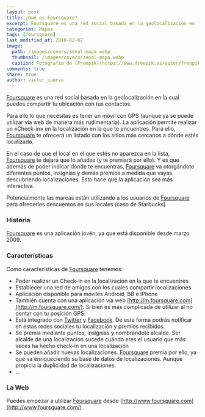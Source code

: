 ```yaml
---
layout: post
title: ¿Qué es Foursquare?
excerpt: Foursquare es una red social basada en la geolocalización en la cual puedes compartir tu ubicación con tus contactos.
categories: Mapas
tags: [foursquare]
last_modified_at: 2010-02-02
image:
  path: /images/covers/senal-mapa.webp
  thumbnail: /images/covers/senal-mapa.webp
  caption: Fotografía de [Freepik](https://www.freepik.es/autor/freepik)
comments: true
share: true
author: victor_cuervo
---
```


[Foursquare](http://www.foursquare.com/) es una red social basada en la geolocalización en la cual puedes compartir tu ubicación con tus contactos.


Para ello lo que necesitas es tener un móvil con GPS (aunque ya se puede utilizar vía web de manera más rudimentaria). La aplicación permite realizar un «Check-in» en la localización en la que te encuentres. Para ello, [Foursquare](http://www.foursquare.com/) te ofrecerá un listado con los sitios más cercanos a dónde estés localizado.


En el caso de que el local en el que estés no aparezca en la lista, [Foursquare](http://www.foursquare.com/) te dejará que lo añadas (y te premiará por ello). Y es que además de poder indicar dónde te encuentras, [Foursquare](http://www.foursquare.com/) va otorgándote diferentes puntos, insignias y demás premios a medida que vayas descubriendo localizaciones. Esto hace que la aplicación sea más interactiva.


Potencialmente las marcas están utilizando a los usuarios de [Foursquare](http://www.foursquare.com/) para ofrecerles descuentos en sus locales (caso de Starbucks)


### Historia


[Foursquare](http://www.foursquare.com/) es una aplicación jovén, ya que está disponible desde marzo 2009.


### Características


Como características de [Foursquare](http://www.foursquare.com/) tenemos:

- Poder realizar un Check-in en la localización en la que te encuentres.
- Establecer una red de amigos con los cuales compartir localizaciones
- Aplicación disponible para móviles Android, BB e iPhone
- También cuenta con una aplicación vía web [http://m.foursquare.com](http://m.foursquare.com/). Si bien es más complicada de utilizar al no contar con tu posición GPS.
- Está integrado con [Twitter](https://www.ayudaenlaweb.com/microblogging/que-es-twitter/) y [Facebook](https://www.ayudaenlaweb.com/redes-sociales/que-es-facebook/). De esta forma podrás notificar en estas redes sociales tu localización y premios recibidos.
- Se premia mediante puntos, insignias y nombrándote alcalde. Ser alcalde de una localización sucede cuándo eres el usuario que más veces ha hecho check-in en una localización
- Se pueden añadir nuevas localizaciones. [Foursquare](http://www.foursquare.com/) premia por ello, ya que va enriqueciendo su base de datos de localizaciones. Aunque propicia la duplicidad de localizaciones.
- …

### La Web


Puedes empezar a utilizar [Foursquare](http://www.foursquare.com/) desde [http://www.foursquare.com](http://www.foursquare.com/)

